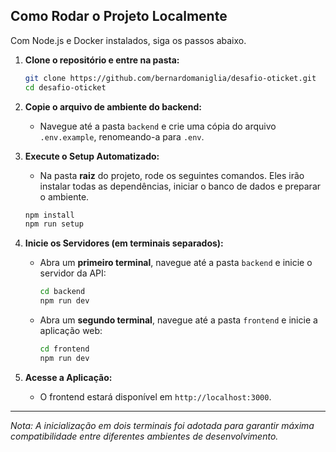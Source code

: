 ## Como Rodar o Projeto Localmente

Com Node.js e Docker instalados, siga os passos abaixo.

1.  **Clone o repositório e entre na pasta:**
    ```bash
    git clone https://github.com/bernardomaniglia/desafio-oticket.git
    cd desafio-oticket
    ```
2.  **Copie o arquivo de ambiente do backend:**
    * Navegue até a pasta `backend` e crie uma cópia do arquivo `.env.example`, renomeando-a para `.env`.

3.  **Execute o Setup Automatizado:**
    * Na pasta **raiz** do projeto, rode os seguintes comandos. Eles irão instalar todas as dependências, iniciar o banco de dados e preparar o ambiente.
    ```bash
    npm install
    npm run setup
    ```

4.  **Inicie os Servidores (em terminais separados):**
    * Abra um **primeiro terminal**, navegue até a pasta `backend` e inicie o servidor da API:
        ```bash
        cd backend
        npm run dev
        ```
    * Abra um **segundo terminal**, navegue até a pasta `frontend` e inicie a aplicação web:
        ```bash
        cd frontend
        npm run dev
        ```

5.  **Acesse a Aplicação:**
    * O frontend estará disponível em `http://localhost:3000`.

---
*Nota: A inicialização em dois terminais foi adotada para garantir máxima compatibilidade entre diferentes ambientes de desenvolvimento.*